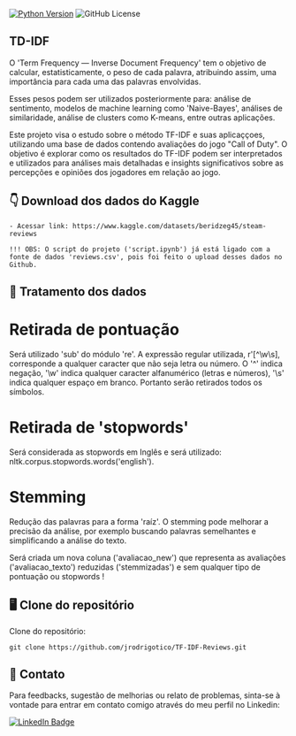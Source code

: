 [![Python Version](https://img.shields.io/badge/python-3.12.2-blue.svg)](https://www.python.org/downloads/)
![GitHub License](https://img.shields.io/github/license/jrodrigotico/python)


## TD-IDF
O 'Term Frequency — Inverse Document Frequency' tem o objetivo de calcular, estatisticamente, o peso de cada palavra, atribuindo assim, uma importância para cada uma das palavras envolvidas. 

Esses pesos podem ser utilizados posteriormente para: análise de sentimento, modelos de machine learning como 'Naive-Bayes', análises de similaridade, análise de clusters como K-means, entre outras aplicações.

Este projeto visa o estudo sobre o método TF-IDF e suas aplicaççoes, utilizando uma base de dados contendo avaliações do jogo "Call of Duty". 
O objetivo é explorar como os resultados do TF-IDF podem ser interpretados e utilizados para análises mais detalhadas e insights significativos sobre as percepções e opiniões dos jogadores em relação ao jogo.


## 	:point_down: Download dos dados do Kaggle
```
- Acessar link: https://www.kaggle.com/datasets/beridzeg45/steam-reviews

!!! OBS: O script do projeto ('script.ipynb') já está ligado com a fonte de dados 'reviews.csv', pois foi feito o upload desses dados no Github.

```

## 	:construction_worker: Tratamento dos dados

# Retirada de pontuação
Será utilizado 'sub' do módulo 're'. A expressão regular utilizada, r'[^\w\s], corresponde a qualquer caracter que não seja letra ou número. O '^' indica negação, '\w' indica qualquer caracter alfanumérico (letras e números), '\s' indica qualquer espaço em branco. Portanto serão retirados todos os símbolos.

# Retirada de 'stopwords'
Será considerada as stopwords em Inglês e será utilizado: nltk.corpus.stopwords.words('english').

# Stemming
Redução das palavras para a forma 'raíz'. O stemming pode melhorar a precisão da análise, por exemplo buscando palavras semelhantes e simplificando a análise do texto.

Será criada um nova coluna ('avaliacao_new') que representa as avaliações ('avaliacao_texto') reduzidas ('stemmizadas') e sem qualquer tipo de pontuação ou stopwords !


## 	:desktop_computer: Clone do repositório
Clone do repositório:

```
git clone https://github.com/jrodrigotico/TF-IDF-Reviews.git

```

## 	:email: Contato
Para feedbacks, sugestão de melhorias ou relato de problemas, sinta-se à vontade para entrar em contato comigo através do meu perfil no Linkedin:

[![LinkedIn Badge](https://img.shields.io/badge/LinkedIn-0077B5?style=for-the-badge&logo=linkedin&logoColor=white)](https://www.linkedin.com/in/joão-rodrigo-lemes-5603a6154/)